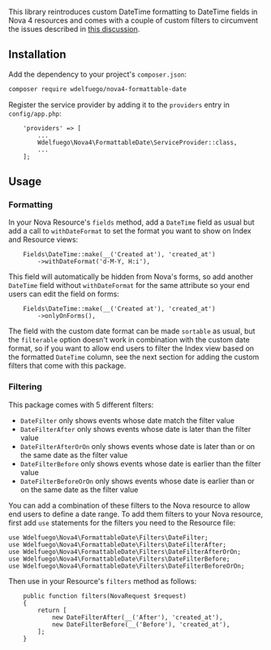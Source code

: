This library reintroduces custom DateTime formatting to DateTime fields in Nova 4 resources and comes with a couple of custom filters to circumvent the issues described in [this discussion](https://github.com/laravel/nova-issues/discussions/3929).

## Installation
Add the dependency to your project's `composer.json`:
  ```sh
  composer require wdelfuego/nova4-formattable-date
  ```
  
Register the service provider by adding it to the `providers` entry in `config/app.php`:
```
    'providers' => [
        ...
        Wdelfuego\Nova4\FormattableDate\ServiceProvider::class,
        ...
    ];
```
## Usage
### Formatting
In your Nova Resource's `fields` method, add a `DateTime` field as usual but add a call to `withDateFormat` to set the format you want to show on Index and Resource views:

```
    Fields\DateTime::make(__('Created at'), 'created_at')
        ->withDateFormat('d-M-Y, H:i'),
```

This field will automatically be hidden from Nova's forms, so add another `DateTime` field without `withDateFormat` for the same attribute so your end users can edit the field on forms:

```
    Fields\DateTime::make(__('Created at'), 'created_at')
        ->onlyOnForms(),
```

The field with the custom date format can be made `sortable` as usual, but the `filterable` option doesn't work in combination with the custom date format, so if you want to allow end users to filter the Index view based on the formatted `DateTime` column, see the next section for adding the custom filters that come with this package.


### Filtering 

This package comes with 5 different filters:
- `DateFilter` only shows events whose date match the filter value
- `DateFilterAfter` only shows events whose date is later than the filter value
- `DateFilterAfterOrOn` only shows events whose date is later than or on the same date as the filter value
- `DateFilterBefore` only shows events whose date is earlier than the filter value
- `DateFilterBeforeOrOn` only shows events whose date is earlier than or on the same date as the filter value

You can add a combination of these filters to the Nova resource to allow end users to define a date range.
To add them filters to your Nova resource, first add `use` statements for the filters you need to the Resource file:
```
use Wdelfuego\Nova4\FormattableDate\Filters\DateFilter;
use Wdelfuego\Nova4\FormattableDate\Filters\DateFilterAfter;
use Wdelfuego\Nova4\FormattableDate\Filters\DateFilterAfterOrOn;
use Wdelfuego\Nova4\FormattableDate\Filters\DateFilterBefore;
use Wdelfuego\Nova4\FormattableDate\Filters\DateFilterBeforeOrOn;
```

Then use in your Resource's `filters` method as follows:
```
    public function filters(NovaRequest $request)
    {
        return [
            new DateFilterAfter(__('After'), 'created_at'),
            new DateFilterBefore(__('Before'), 'created_at'),
        ];
    }
```